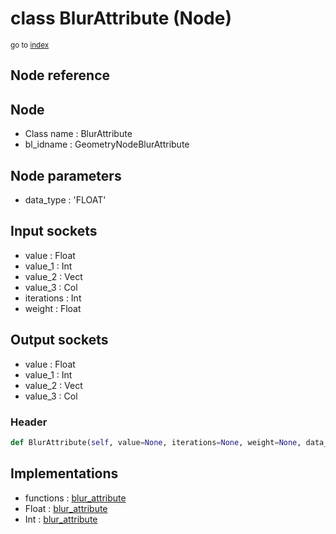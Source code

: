 # class BlurAttribute (Node)

<sub>go to [index](/docs/index.md)</sub>
    
## Node reference

Node
----
 - Class name : BlurAttribute
 - bl_idname : GeometryNodeBlurAttribute

Node parameters
---------------
 - data_type : 'FLOAT'

Input sockets
-------------
 - value : Float
 - value_1 : Int
 - value_2 : Vect
 - value_3 : Col
 - iterations : Int
 - weight : Float

Output sockets
--------------
 - value : Float
 - value_1 : Int
 - value_2 : Vect
 - value_3 : Col

### Header

``` python
def BlurAttribute(self, value=None, iterations=None, weight=None, data_type='FLOAT', node_label=None, node_color=None):
```
    
## Implementations

- functions : [blur_attribute](#blur_attribute)
- Float : [blur_attribute](#blur_attribute)
- Int : [blur_attribute](#blur_attribute)
    
    
